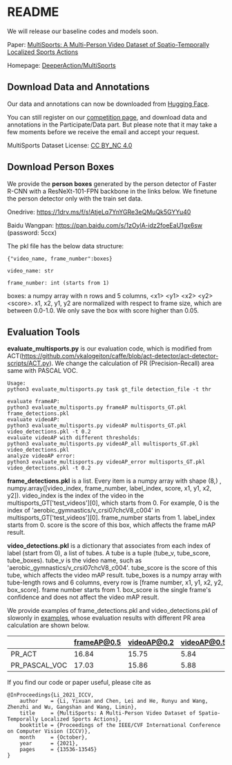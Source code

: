 # README
We will release our baseline codes and models soon.

Paper: [MultiSports: A Multi-Person Video Dataset of Spatio-Temporally Localized Sports Actions](https://arxiv.org/pdf/2105.07404.pdf)

Homepage: [DeeperAction/MultiSports](https://deeperaction.github.io/datasets/multisports.html)

## Download Data and Annotations

Our data and annotations can now be downloaded from [Hugging Face](https://huggingface.co/datasets/MCG-NJU/MultiSports).

You can still register on our [competition page](https://codalab.lisn.upsaclay.fr/competitions/3736), and download data and annotations in the Participate/Data part. But please note that it may take a few moments before we receive the email and accept your request.

MultiSports Dataset License: [CC BY_NC 4.0](https://creativecommons.org/licenses/by-nc/4.0/)

## Download Person Boxes

We provide the **person boxes** generated by the person detector of Faster R-CNN with a ResNeXt-101-FPN backbone in the links below. We finetune the person detector only with the train set data.

Onedrive: https://1drv.ms/f/s!AtjeLq7YnYGRe3eQMuQk5GYYu40

Baidu Wangpan: https://pan.baidu.com/s/1zOylA-idz2foeEaU1gx6sw (password: 5ccx)

The pkl file has the below data structure:
```
{"video_name, frame_number":boxes}

video_name: str

frame_number: int (starts from 1)
```
boxes: a numpy array with n rows and 5 columns, \<x1\> \<y1\> \<x2\> \<y2\> \<score\>. x1, x2, y1, y2 are normalized with respect to frame size, which are between 0.0-1.0. We only save the box with score higher than 0.05.

## Evaluation Tools

**evaluate_multisports.py** is our evaluation code, which is modified from ACT(https://github.com/vkalogeiton/caffe/blob/act-detector/act-detector-scripts/ACT.py). We change the calculation of PR (Precision-Recall) area same with PASCAL VOC.
```
Usage:
python3 evaluate_multisports.py task gt_file detection_file -t thr

evaluate frameAP:
python3 evaluate_multisports.py frameAP multisports_GT.pkl frame_detections.pkl
evaluate videoAP:
python3 evaluate_multisports.py videoAP multisports_GT.pkl video_detections.pkl -t 0.2
evaluate videoAP with different thresholds:
python3 evaluate_multisports.py videoAP_all multisports_GT.pkl video_detections.pkl
analyze videoAP error:
python3 evaluate_multisports.py videoAP_error multisports_GT.pkl video_detections.pkl -t 0.2
```
**frame_detections.pkl** is a list. Every item is a numpy array with shape (8,) , numpy.array([video_index, frame_number, label_index, score, x1, y1, x2, y2]). video_index is the index of the video in the multisports_GT['test_videos'][0], which starts from 0. For example, 0 is the index of 'aerobic_gymnastics/v_crsi07chcV8_c004' in multisports_GT['test_videos'][0]. frame_number starts from 1. label_index starts from 0. score is the score of this box, which affects the frame mAP result.

**video_detections.pkl** is a dictionary that associates from each index of label (start from 0), a list of tubes. A tube is a tuple (tube_v, tube_score, tube_boxes). tube_v is the video name, such as 'aerobic_gymnastics/v_crsi07chcV8_c004'. tube_score is the score of this tube, which affects the video mAP result. tube_boxes is a numpy array with tube-length rows and 6 columns, every row is [frame number, x1, y1, x2, y2, box_score]. frame number starts from 1. box_score is the single frame's confidence and does not affect the video mAP result. 

We provide examples of frame_detections.pkl and video_detections.pkl of slowonly in [examples](https://github.com/MCG-NJU/MultiSports/tree/main/examples), whose evaluation results with different PR area calculation are shown below.

|  | frameAP@0.5 | videoAP@0.2 | videoAP@0.5 |
|---|---|---|:--|
| PR_ACT | 16.84 | 15.75 | 5.84 |
| PR_PASCAL_VOC | 17.03 | 15.86 | 5.88 |



<!-- ## Prediction Example

**submissions.zip** is our example submission file on 50% test set.
 -->

If you find our code or paper useful, please cite as
```
@InProceedings{Li_2021_ICCV,
    author    = {Li, Yixuan and Chen, Lei and He, Runyu and Wang, Zhenzhi and Wu, Gangshan and Wang, Limin},
    title     = {MultiSports: A Multi-Person Video Dataset of Spatio-Temporally Localized Sports Actions},
    booktitle = {Proceedings of the IEEE/CVF International Conference on Computer Vision (ICCV)},
    month     = {October},
    year      = {2021},
    pages     = {13536-13545}
}
```
